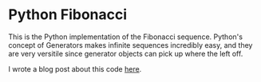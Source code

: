 # Python Fibonacci

This is the Python implementation of the Fibonacci sequence. Python's concept of
Generators makes infinite sequences incredibly easy, and they are very versitile
since generator objects can pick up where the left off.

I wrote a blog post about this code [here](http://blog.asonix.dog/post/157906711829/who-wants-to-learn-python-repost-hey-so-i-made).
